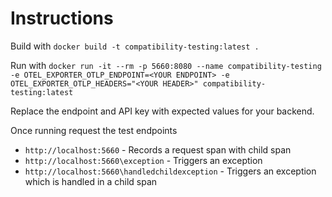 # Instructions

Build with `docker build -t compatibility-testing:latest .`

Run with `docker run -it --rm -p 5660:8080 --name compatibility-testing -e OTEL_EXPORTER_OTLP_ENDPOINT=<YOUR ENDPOINT> -e OTEL_EXPORTER_OTLP_HEADERS="<YOUR HEADER>" compatibility-testing:latest`

Replace the endpoint and API key with expected values for your backend.

Once running request the test endpoints

- `http://localhost:5660` - Records a request span with child span
- `http://localhost:5660\exception` - Triggers an exception
- `http://localhost:5660\handledchildexception` - Triggers an exception which is handled in a child span